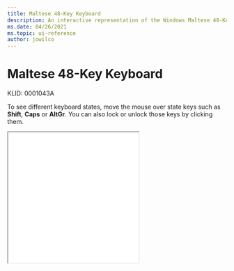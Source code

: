 ```yaml
---
title: Maltese 48-Key Keyboard
description: An interactive representation of the Windows Maltese 48-Key keyboard. To see different keyboard states, click or move the mouse over the state keys.
ms.date: 04/26/2021
ms.topic: ui-reference
author: jowilco
---
```


# Maltese 48-Key Keyboard

KLID: 0001043A

To see different keyboard states, move the mouse over state keys such as **Shift**, **Caps** or **AltGr**. You can also lock or unlock those keys by clicking them.

<iframe src="kbdmlt48.html" height="300"></iframe>
